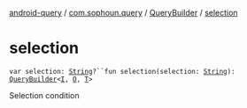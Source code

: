 [android-query](../../index.md) / [com.sophoun.query](../index.md) / [QueryBuilder](index.md) / [selection](./selection.md)

# selection

`var selection: `[`String`](https://kotlinlang.org/api/latest/jvm/stdlib/kotlin/-string/index.html)`?``fun selection(selection: `[`String`](https://kotlinlang.org/api/latest/jvm/stdlib/kotlin/-string/index.html)`): `[`QueryBuilder`](index.md)`<`[`I`](index.md#I)`, `[`O`](index.md#O)`, `[`T`](index.md#T)`>`

Selection condition

